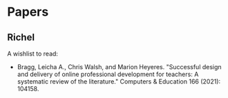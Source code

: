 # Papers

## Richel

A wishlist to read:

- Bragg, Leicha A., Chris Walsh, and Marion Heyeres. "Successful design and delivery of online professional development for teachers: A systematic review of the literature." Computers & Education 166 (2021): 104158.


